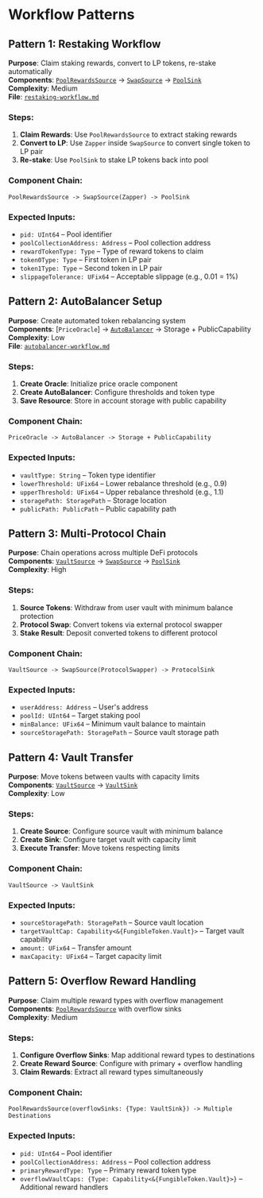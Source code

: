 # Workflow Patterns

## Pattern 1: Restaking Workflow
**Purpose**: Claim staking rewards, convert to LP tokens, re-stake automatically  
**Components**: [`PoolRewardsSource`](./connectors.md#poolrewardssource) → [`SwapSource`](./connectors.md#swapsource) → [`PoolSink`](./connectors.md#poolsink)  
**Complexity**: Medium  
**File**: [`restaking-workflow.md`](./workflows/restaking-workflow.md)

### Steps:
1. **Claim Rewards**: Use `PoolRewardsSource` to extract staking rewards
2. **Convert to LP**: Use `Zapper` inside `SwapSource` to convert single token to LP pair
3. **Re-stake**: Use `PoolSink` to stake LP tokens back into pool

### Component Chain:
```
PoolRewardsSource -> SwapSource(Zapper) -> PoolSink
```

### Expected Inputs:
- `pid: UInt64` – Pool identifier
- `poolCollectionAddress: Address` – Pool collection address
- `rewardTokenType: Type` – Type of reward tokens to claim
- `token0Type: Type` – First token in LP pair
- `token1Type: Type` – Second token in LP pair
- `slippageTolerance: UFix64` – Acceptable slippage (e.g., 0.01 = 1%)

## Pattern 2: AutoBalancer Setup
**Purpose**: Create automated token rebalancing system  
**Components**: [`PriceOracle`] → [`AutoBalancer`](./core-framework.md#autobalancer) → Storage + PublicCapability  
**Complexity**: Low  
**File**: [`autobalancer-workflow.md`](./workflows/autobalancer-workflow.md)

### Steps:
1. **Create Oracle**: Initialize price oracle component
2. **Create AutoBalancer**: Configure thresholds and token type
3. **Save Resource**: Store in account storage with public capability

### Component Chain:
```
PriceOracle -> AutoBalancer -> Storage + PublicCapability
```

### Expected Inputs:
- `vaultType: String` – Token type identifier
- `lowerThreshold: UFix64` – Lower rebalance threshold (e.g., 0.9)
- `upperThreshold: UFix64` – Upper rebalance threshold (e.g., 1.1)
- `storagePath: StoragePath` – Storage location
- `publicPath: PublicPath` – Public capability path

## Pattern 3: Multi-Protocol Chain
**Purpose**: Chain operations across multiple DeFi protocols  
**Components**: [`VaultSource`](./connectors.md#vaultsource) → [`SwapSource`](./connectors.md#swapsource) → [`PoolSink`](./connectors.md#poolsink)  
**Complexity**: High

### Steps:
1. **Source Tokens**: Withdraw from user vault with minimum balance protection
2. **Protocol Swap**: Convert tokens via external protocol swapper
3. **Stake Result**: Deposit converted tokens to different protocol

### Component Chain:
```
VaultSource -> SwapSource(ProtocolSwapper) -> ProtocolSink
```

### Expected Inputs:
- `userAddress: Address` – User's address
- `poolId: UInt64` – Target staking pool
- `minBalance: UFix64` – Minimum vault balance to maintain
- `sourceStoragePath: StoragePath` – Source vault storage path

## Pattern 4: Vault Transfer
**Purpose**: Move tokens between vaults with capacity limits  
**Components**: [`VaultSource`](./connectors.md#vaultsource) → [`VaultSink`](./connectors.md#vaultsink)  
**Complexity**: Low

### Steps:
1. **Create Source**: Configure source vault with minimum balance
2. **Create Sink**: Configure target vault with capacity limit
3. **Execute Transfer**: Move tokens respecting limits

### Component Chain:
```
VaultSource -> VaultSink
```

### Expected Inputs:
- `sourceStoragePath: StoragePath` – Source vault location
- `targetVaultCap: Capability<&{FungibleToken.Vault}>` – Target vault capability
- `amount: UFix64` – Transfer amount
- `maxCapacity: UFix64` – Target capacity limit

## Pattern 5: Overflow Reward Handling
**Purpose**: Claim multiple reward types with overflow management  
**Components**: [`PoolRewardsSource`](./connectors.md#poolrewardssource) with overflow sinks  
**Complexity**: Medium

### Steps:
1. **Configure Overflow Sinks**: Map additional reward types to destinations
2. **Create Reward Source**: Configure with primary + overflow handling
3. **Claim Rewards**: Extract all reward types simultaneously

### Component Chain:
```
PoolRewardsSource(overflowSinks: {Type: VaultSink}) -> Multiple Destinations
```

### Expected Inputs:
- `pid: UInt64` – Pool identifier
- `poolCollectionAddress: Address` – Pool collection address
- `primaryRewardType: Type` – Primary reward token type
- `overflowVaultCaps: {Type: Capability<&{FungibleToken.Vault}>}` – Additional reward handlers

